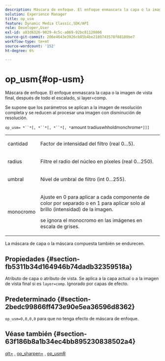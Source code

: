 ```yaml
---
description: Máscara de enfoque. El enfoque enmascara la capa o la imagen de vista final, después de todo el escalado, si layer=comp.
solution: Experience Manager
title: op_usm
feature: Dynamic Media Classic,SDK/API
role: Developer,User
exl-id: a83d6326-9029-4c5c-a069-92bc81120866
source-git-commit: 206e4643e3926cb85b4be2189743578f88180be7
workflow-type: tm+mt
source-wordcount: '152'
ht-degree: 6%

---
```


# op_usm{#op-usm}

Máscara de enfoque. El enfoque enmascara la capa o la imagen de vista final, después de todo el escalado, si layer=comp.

Se supone que los parámetros se aplican a la imagen de resolución completa y se reducen al procesar una imagen con disminución de resolución.

`op_usm= *``*[, *``*[, *``*[, *`amount tradiuswhholdmonchrome`*]]]`

<table id="simpletable_0697E3BCB45F41C494D93A6017ADD2BF"> 
 <tr class="strow"> 
  <td class="stentry"> <p><span class="codeph"><span class="varname"> cantidad</span></span> </p></td> 
  <td class="stentry"> <p>Factor de intensidad del filtro (real 0...5). </p></td> 
 </tr> 
 <tr class="strow"> 
  <td class="stentry"> <p><span class="codeph"><span class="varname"> radius</span></span> </p></td> 
  <td class="stentry"> <p>Filtre el radio del núcleo en píxeles (real 0...250). </p></td> 
 </tr> 
 <tr class="strow"> 
  <td class="stentry"> <p><span class="codeph"><span class="varname"> umbral</span></span> </p></td> 
  <td class="stentry"> <p>Nivel de umbral de filtro (int 0...255). </p></td> 
 </tr> 
 <tr class="strow"> 
  <td class="stentry"> <p><span class="codeph"><span class="varname"> monocromo</span></span> </p></td> 
  <td class="stentry"> <p>Ajuste en 0 para aplicar a cada componente de color por separado o en 1 para aplicar solo al brillo (intensidad) de la imagen. </p> <p> <span class="codeph"><span class="varname"> </span></span> se ignora el monocromo en las imágenes en escala de grises. </p></td> 
 </tr> 
</table>

La máscara de capa o la máscara compuesta también se endurecen.

## Propiedades {#section-fb5311b34d164946b74dadb32359518a}

Atributo de capa o atributo de vista. Se aplica a la capa actual o a la imagen de vista final si es `layer=comp`. Ignorado por capas de efecto.

## Predeterminado {#section-2bedc99866ff473e90e5ea36596d8362}

`op_usm=0,0,0,0` para que no tenga efecto de máscara de enfoque.

## Véase también {#section-63f186b8a1b34ec4bb895230838502a4}

[qlt=](../../../../../is-api/http-ref/image-serving-api-ref/c-http-protocol-reference/c-command-reference/r-is-http-qlt.md#reference-f69ed0758c784b0385d979820546d352) ,  [op_sharpen=](../../../../../is-api/http-ref/image-serving-api-ref/c-http-protocol-reference/c-command-reference/r-op-sharpen.md#reference-c32573230c6140f883efdaa201ea8541) ,  [op_usmR](../../../../../is-api/http-ref/image-serving-api-ref/c-http-protocol-reference/c-command-reference/r-op-usmr.md#reference-c0168bc1e3a24370883670c09bcb0fef)
